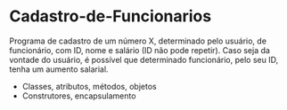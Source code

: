 # Cadastro-de-Funcionarios
Programa de cadastro de um número X, determinado pelo usuário, de funcionário, com ID, nome e salário (ID não pode repetir). Caso seja da vontade do usuário, é possível que determinado funcionário, pelo seu ID, tenha um aumento salarial.

- Classes, atributos, métodos, objetos
- Construtores, encapsulamento
